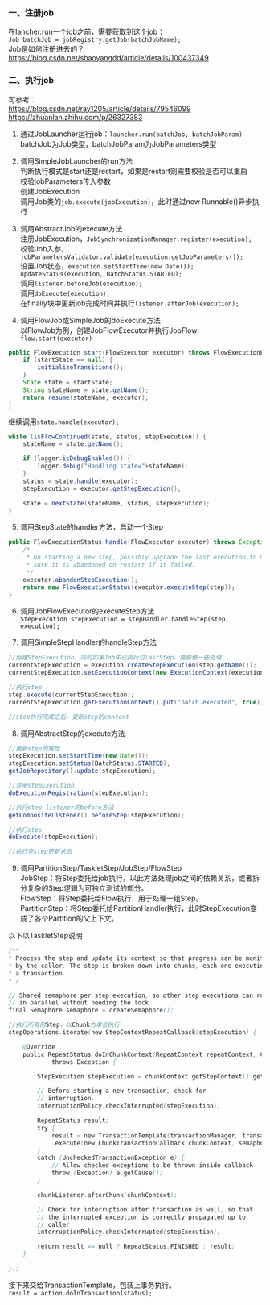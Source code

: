 ### 一、注册job
在lancher.run一个job之前，需要获取到这个job：  
`Job batchJob = jobRegistry.getJob(batchJobName);`  
Job是如何注册进去的？  
https://blog.csdn.net/shaoyangdd/article/details/100437349

### 二、执行job
可参考：  
https://blog.csdn.net/ray1205/article/details/79546099  
https://zhuanlan.zhihu.com/p/26327383

1. 通过JobLauncher运行job：`launcher.run(batchJob, batchJobParam)`  
batchJob为Job类型，batchJobParam为JobParameters类型  

2. 调用SimpleJobLauncher的run方法  
判断执行模式是start还是restart，如果是restart则需要校验是否可以重启  
校验jobParameters传入参数  
创建JobExecution  
调用Job类的`job.execute(jobExecution)`，此时通过new Runnable()异步执行

3. 调用AbstractJob的execute方法  
注册JobExecution，`JobSynchronizationManager.register(execution);`  
校验Job入参，`jobParametersValidator.validate(execution.getJobParameters());`  
设置Job状态，`execution.setStartTime(new Date());				updateStatus(execution, BatchStatus.STARTED);`  
调用`listener.beforeJob(execution);`  
调用`doExecute(execution);`  
在finally块中更新job完成时间并执行`listener.afterJob(execution);`

4. 调用FlowJob或SimpleJob的doExecute方法  
以FlowJob为例，创建JobFlowExecutor并执行JobFlow: `flow.start(executor)`  
```java
public FlowExecution start(FlowExecutor executor) throws FlowExecutionException {
	if (startState == null) {
		initializeTransitions();
	}
	State state = startState;
	String stateName = state.getName();
	return resume(stateName, executor);
}
```

继续调用`state.handle(executor);`  
```java
while (isFlowContinued(state, status, stepExecution)) {
	stateName = state.getName();

	if (logger.isDebugEnabled()) {
		logger.debug("Handling state="+stateName);
	}
	status = state.handle(executor);
	stepExecution = executor.getStepExecution();

	state = nextState(stateName, status, stepExecution);
}
```

5. 调用StepState的handler方法，启动一个Step  
```java
public FlowExecutionStatus handle(FlowExecutor executor) throws Exception {
	/*
	 * On starting a new step, possibly upgrade the last execution to make
	 * sure it is abandoned on restart if it failed.
	 */
	executor.abandonStepExecution();
	return new FlowExecutionStatus(executor.executeStep(step));
}
```

6. 调用JobFlowExecutor的executeStep方法  
`StepExecution stepExecution = stepHandler.handleStep(step, execution);`  

7. 调用SimpleStepHandler的handleStep方法  
```java
//创建StepExecution，同时如果Job中已执行过lastStep，需要做一些处理
currentStepExecution = execution.createStepExecution(step.getName());
currentStepExecution.setExecutionContext(new ExecutionContext(executionContext));

//执行step
step.execute(currentStepExecution);
currentStepExecution.getExecutionContext().put("batch.executed", true);

//step执行完成之后，更新step的context
```

8. 调用AbstractStep的execute方法  

```java
//更新step的属性
stepExecution.setStartTime(new Date());
stepExecution.setStatus(BatchStatus.STARTED);
getJobRepository().update(stepExecution);

//注册stepExecution
doExecutionRegistration(stepExecution);

//执行step listener的before方法
getCompositeListener().beforeStep(stepExecution);

//执行step
doExecute(stepExecution);

//执行完step更新状态
```

9. 调用PartitionStep/TaskletStep/JobStep/FlowStep  
JobStep：将Step委托给job执行，以此方法处理job之间的依赖关系，或者拆分复杂的Step逻辑为可独立测试的部分。  
FlowStep：将Step委托给Flow执行，用于处理一组Step。  
PartitionStep：将Step委托给PartitionHandler执行，此时StepExecution变成了各个Partition的父上下文。  

以下以TaskletStep说明
```java
/**
* Process the step and update its context so that progress can be monitored
* by the caller. The step is broken down into chunks, each one executing in
* a transaction.
* /

// Shared semaphore per step execution, so other step executions can run
// in parallel without needing the lock
final Semaphore semaphore = createSemaphore();

//执行所有的Step，以Chunk为单位执行
stepOperations.iterate(new StepContextRepeatCallback(stepExecution) {

    @Override
    public RepeatStatus doInChunkContext(RepeatContext repeatContext, ChunkContext chunkContext)
            throws Exception {

        StepExecution stepExecution = chunkContext.getStepContext().getStepExecution();

        // Before starting a new transaction, check for
        // interruption.
        interruptionPolicy.checkInterrupted(stepExecution);

        RepeatStatus result;
        try {
            result = new TransactionTemplate(transactionManager, transactionAttribute)
            .execute(new ChunkTransactionCallback(chunkContext, semaphore));
        }
        catch (UncheckedTransactionException e) {
            // Allow checked exceptions to be thrown inside callback
            throw (Exception) e.getCause();
        }

        chunkListener.afterChunk(chunkContext);

        // Check for interruption after transaction as well, so that
        // the interrupted exception is correctly propagated up to
        // caller
        interruptionPolicy.checkInterrupted(stepExecution);

        return result == null ? RepeatStatus.FINISHED : result;
    }

});
```

接下来交给TransactionTemplate，包装上事务执行。  
`result = action.doInTransaction(status);`
